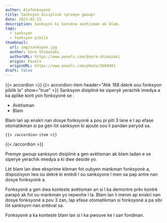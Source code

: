 ```yaml
---
author: Alofonksyonè
title: Sanksyon disiplinè (premye gwoup)
date: 2023-02-15
description: Sanksyon ki konsène avètisman ak blam.
tags:
  - sanksyon
  - fonksyon piblik
thumbnail:
  url: img/sanksyon.jpg
  author: Sora Shimazaki
  authorURL: https://www.pexels.com/@sora-shimazaki
  origin: Pexels
  originURL: https://www.pexels.com/photo/5668481
draft: false
---
```


{{< accordion >}}
  {{< accordion-item header="Atik 188 dekrè sou fonksyon piblik la" show="true" >}}
  Sanksyon disiplinè ke siperyè yerachik imedya a ka aplike kont yon fonksyonè se :
  - Avètisman
  - Blam

  Blam lan ap enskri nan dosye fonksyonè a pou pi piti 3 lane e l ap efase otomatikman si pa gen lòt sanksyon ki ajoute sou li pandan peryòd sa.

    {{< /accordion-item >}}
  <!-- {{< accordion-item header="Accordion Item #2" >}}
    This is the third item's accordion body.
  {{< /accordion-item >}} -->
  <!-- {{< accordion-item header="Accordion Item #3" >}}
    This is the third item's accordion body.
  {{< /accordion-item >}} -->
{{< /accordion >}}

Premye gwoup sanksyon disiplinè a gen avètisman ak blam ladan e se siperyè yerachik imedya a ki dwe deside yo. 

Lèt blam lan dwe eksprime klèman fot oubyen mankman fonksyonè a, dispozisyon lwa ou dekrè ki entèdi l ou sanksyone l men sa pap antre nan dosye fonksyonè a. 

Fonksyonè a gen dwa konteste avètisman an si l ka demontre prèv kontrè parapò ak fot ou mankman yo repwohe l la. Blam lan li menm ap enskri nan dosye fonksyonè a pou 3 zan, lap efase otomatikman si fonksyonè a pa sibi lòt sanksyon nan entèval sa. 

Fonksyonè a ka konteste blam lan si l ka pwouve ke l san fondman. 